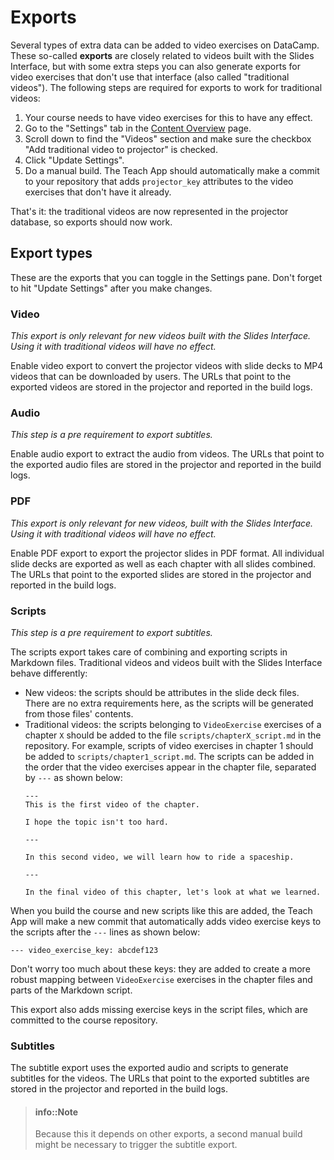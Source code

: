 # Exports

Several types of extra data can be added to video exercises on DataCamp. These so-called **exports** are closely related to videos built with the Slides Interface, but with some extra steps you can also generate exports for video exercises that don't use that interface (also called "traditional videos"). The following steps are required for exports to work for traditional videos:

1. Your course needs to have video exercises for this to have any effect.
2. Go to the "Settings" tab in the [Content Overview](/authoring-tools/content-overview.md) page.
3. Scroll down to find the "Videos" section and make sure the checkbox "Add traditional video to projector" is checked.
4. Click "Update Settings".
5. Do a manual build. The Teach App should automatically make a commit to your repository that adds `projector_key` attributes to the video exercises that don't have it already.

That's it: the traditional videos are now represented in the projector database, so exports should now work.

## Export types

These are the exports that you can toggle in the Settings pane. Don't forget to hit "Update Settings" after you make changes.

### Video

*This export is only relevant for new videos built with the Slides Interface. Using it with traditional videos will have no effect.*

Enable video export to convert the projector videos with slide decks to MP4 videos that can be downloaded by users. The URLs that point to the exported videos are stored in the projector and reported in the build logs.

### Audio

*This step is a pre requirement to export subtitles.*

Enable audio export to extract the audio from videos. The URLs that point to the exported audio files are stored in the projector and reported in the build logs.

### PDF

*This export is only relevant for new videos, built with the Slides Interface. Using it with traditional videos will have no effect.*

Enable PDF export to export the projector slides in PDF format. All individual slide decks are exported as well as each chapter with all slides combined. The URLs that point to the exported slides are stored in the projector and reported in the build logs.

### Scripts

*This step is a pre requirement to export subtitles.*

The scripts export takes care of combining and exporting scripts in Markdown files. Traditional videos and videos built with the Slides Interface behave differently:

- New videos: the scripts should be attributes in the slide deck files. There are no extra requirements here, as the scripts will be generated from those files' contents.
- Traditional videos: the scripts belonging to `VideoExercise` exercises of a chapter `X` should be added to the file `scripts/chapterX_script.md` in the repository. For example, scripts of video exercises in chapter 1 should be added to `scripts/chapter1_script.md`. The scripts can be added in the order that the video exercises appear in the chapter file, separated by `---` as shown below:
    ```
    ---
    This is the first video of the chapter.

    I hope the topic isn't too hard.

    ---

    In this second video, we will learn how to ride a spaceship.

    ---

    In the final video of this chapter, let's look at what we learned.
    ```

When you build the course and new scripts like this are added, the Teach App will make a new commit that automatically adds video exercise keys to the scripts after the `---` lines as shown below:

    --- video_exercise_key: abcdef123

Don't worry too much about these keys: they are added to create a more robust mapping between `VideoExercise` exercises in the chapter files and parts of the Markdown script.

This export also adds missing exercise keys in the script files, which are committed to the course repository.

### Subtitles

The subtitle export uses the exported audio and scripts to generate subtitles for the videos. The URLs that point to the exported subtitles are stored in the projector and reported in the build logs.

> #### info::Note
> Because this it depends on other exports, a second manual build might be necessary to trigger the subtitle export.




